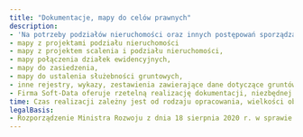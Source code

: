 ```yaml
---
title: "Dokumentacje, mapy do celów prawnych"
description: 
- 'Na potrzeby podziałów nieruchomości oraz innych postępowań sporządzane są mapy do celów prawnych:'
- mapy z projektami podziału nieruchomości
- mapy z projektem scalenia i podziału nieruchomości,
- mapy połączenia działek ewidencyjnych,
- mapy do zasiedzenia,
- mapy do ustalenia służebności gruntowych,
- inne rejestry, wykazy, zestawienia zawierające dane dotyczące gruntów, budynków, lokali lub ich części składowych.
- Firma Soft-Data oferuje rzetelną realizację dokumentacji, niezbędnej do realizacji postępowań prawnych.
time: Czas realizacji zależny jest od rodzaju opracowania, wielkości obiektu oraz prac urzędów
legalBasis:
- Rozporządzenie Ministra Rozwoju z dnia 18 sierpnia 2020 r. w sprawie standardów technicznych wykonywania geodezyjnych pomiarów sytuacyjnych i wysokościowych oraz opracowywania i przekazywania wyników tych pomiarów do państwowego zasobu geodezyjnego i kartograficznego
---
```

